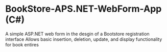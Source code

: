 # BookStore-APS.NET-WebForm-App (C#)
 A simple ASP.NET web form in the desgin of a Bootstore registration interface
 Allows basic insertion, deletion, update, and display functionality for book entires
